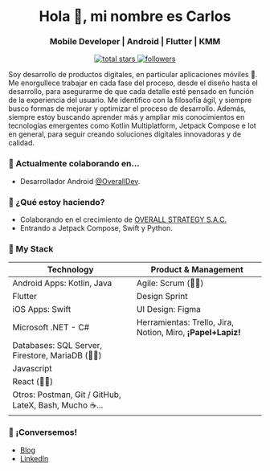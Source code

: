 <h1 align="center">Hola 👋, mi nombre es Carlos</h1>
<h3 align="center">Mobile Developer | Android | Flutter | KMM</h3>

<p align="center">

  <a href="https://github.com/NearApps?tab=repositories&sort=stargazers">
    <img alt="total stars" title="Total stars on GitHub" src="https://custom-icon-badges.demolab.com/github/stars/NearApps?color=55960c&style=for-the-badge&labelColor=488207&logo=star"/>
  </a>
  <a href="https://github.com/NearApps?tab=followers">
    <img alt="followers" title="Follow me on Github" src="https://custom-icon-badges.demolab.com/github/followers/NearApps?color=236ad3&labelColor=1155ba&style=for-the-badge&logo=person-add&label=Follow&logoColor=white"/>
  </a>
</p>

Soy desarrollo de productos digitales, en particular aplicaciones móviles 📱. Me enorgullece trabajar en cada fase del proceso, desde el diseño hasta el desarrollo, para asegurarme de que cada detalle esté pensado en función de la experiencia del usuario. Me identifico con la filosofía ágil, y siempre busco formas de mejorar y optimizar el proceso de desarrollo. Además, siempre estoy buscando aprender más y ampliar mis conocimientos en tecnologías emergentes como Kotlin Multiplatform, Jetpack Compose e Iot en general, para seguir creando soluciones digitales innovadoras y de calidad.


### 🧟 Actualmente colaborando en...

- Desarrollador Android [@OverallDev](https://github.com/overalldev).

### 🏃 ¿Qué estoy haciendo?

- Colaborando en el crecimiento de [OVERALL STRATEGY S.A.C.](https://www.overall.pe/)
- Entrando a Jetpack Compose, Swift y Python.

### 🧰 My Stack

| Technology | Product & Management |
| ------------- | ------------- |
| Android Apps: Kotlin, Java  | Agile: Scrum (👨‍🎓)  |
| Flutter  | Design Sprint  |
| iOS Apps: Swift  | UI Design: Figma  |
| Microsoft .NET - C#  | Herramientas: Trello, Jira, Notion, Miro, **¡Papel+Lapiz!**  |
| Databases: SQL Server, Firestore, MariaDB (👨‍🎓)  |   |
| Javascript  |   |
| React (👨‍🎓)  |   |
| Otros: Postman, Git / GitHub, LateX, Bash, Mucho ☕...  |   |


### 👋 ¡Conversemos!

- [Blog](https://nearapps.github.io/)
- [LinkedIn](https://www.linkedin.com/in/jcarlos-dev/)
